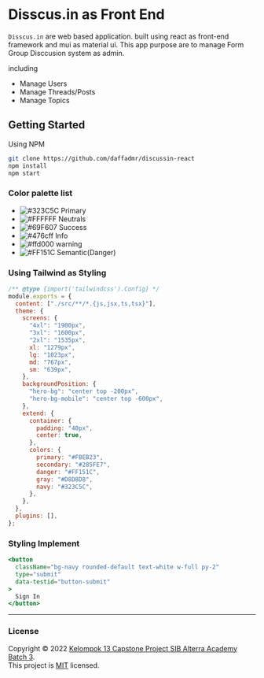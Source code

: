 # Disscus.in as Front End

`Disscus.in` are web based application. built using react as front-end framework and mui as material ui. This app purpose are to manage Form Group Disccusion system as admin.

including

- Manage Users
- Manage Threads/Posts
- Manage Topics

## Getting Started

Using NPM

```bash
git clone https://github.com/daffadmr/discussin-react
npm install
npm start
```

### Color palette list

- ![#323C5C](https://placehold.co/15x15/323C5C/323C5C.png) Primary
- ![#FFFFFF](https://placehold.co/15x15/FFFFFF/FFFFFF.png) Neutrals
- ![#69F607](https://placehold.co/15x15/69F607/69F607.png) Success
- ![#476cff](https://placehold.co/15x15/476cff/476cff.png) Info
- ![#ffd000](https://placehold.co/15x15/ffd000/ffd000.png) warning
- ![#FF151C](https://placehold.co/15x15/FF151C/FF151C.png) Semantic(Danger)

### Using Tailwind as Styling

```js
/** @type {import('tailwindcss').Config} */
module.exports = {
  content: ["./src/**/*.{js,jsx,ts,tsx}"],
  theme: {
    screens: {
      "4xl": "1900px",
      "3xl": "1600px",
      "2xl": "1535px",
      xl: "1279px",
      lg: "1023px",
      md: "767px",
      sm: "639px",
    },
    backgroundPosition: {
      "hero-bg": "center top -200px",
      "hero-bg-mobile": "center top -600px",
    },
    extend: {
      container: {
        padding: "40px",
        center: true,
      },
      colors: {
        primary: "#FBEB23",
        secondary: "#285FE7",
        danger: "#FF151C",
        gray: "#D8D8D8",
        navy: "#323C5C",
      },
    },
  },
  plugins: [],
};
```

### Styling Implement

```jsx
<button
  className="bg-navy rounded-default text-white w-full py-2"
  type="submit"
  data-testid="button-submit"
>
  Sign In
</button>
```

---

### License

Copyright © 2022 [Kelompok 13 Capstone Project SIB Alterra Academy Batch 3](https://github.com/daffadmr/discussin-react).<br />
This project is [MIT]() licensed.